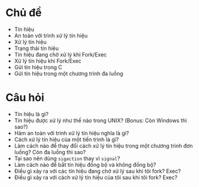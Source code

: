 # Chủ đề
* Tín hiệu
* An toàn với trình xử lý tín hiệu
* Xử lý tín hiệu
* Trạng thái tín hiệu
* Tín hiệu đang chờ xử lý khi Fork/Exec
* Xử lý tín hiệu khi Fork/Exec
* Gửi tín hiệu trong C
* Gửi tín hiệu trong một chương trình đa luồng

# Câu hỏi
* Tín hiệu là gì?
* Tín hiệu được xử lý như thế nào trong UNIX? (Bonus: Còn Windows thì sao?)
* Hàm an toàn với trình xử lý tín hiệu nghĩa là gì?
* Cách xử lý tín hiệu của một tiến trình là gì?
* Làm cách nào để thay đổi cách xử lý tín hiệu trong một chương trình đơn luồng? Còn đa luồng thì sao?
* Tại sao nên dùng `sigaction` thay vì `signal`?
* Làm cách nào để bắt tín hiệu đồng bộ và không đồng bộ?
* Điều gì xảy ra với các tín hiệu đang chờ xử lý sau khi tôi fork? Exec?
* Điều gì xảy ra với cách xử lý tín hiệu của tôi sau khi tôi fork? Exec?
